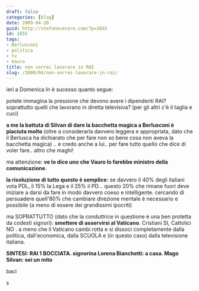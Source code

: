 ```yaml
---
draft: false
categories: [blog]
date: 2009-04-20
guid: http://stefanocecere.com/?p=1655
id: 1655
tags:
- Berlusconi
- politica
- tv
- Vauro
title: non vorrei lavorare in RAI
slug: /2009/04/non-vorrei-lavorare-in-rai/
---
```


ieri a Domenica In è sucesso quanto segue:

potete immagina la pressione che devono avere i dipendenti RAI? soprattutto quelli che lavorano in diretta televisiva? (per gli altri c'è il taglia e cuci)

**a me la battuta di Silvan di dare la bacchetta magica a Berlusconi è piaciuta molto** (oltre a considerarla davvero leggera e appropriata, dato che il Berlusca ha dichiarato che per fare non so bene cosa non aveva la bacchetta magica) .. e credo anche a lui.. per fare tutto quello che dice di voler fare.. altro che maghi!

ma attenzione: **ve lo dice uno che Vauro lo farebbe ministro della comunicazione**.

**la risoluzione di tutto questo è semplice:** se davvero il 40% degli italiani vota PDL, il 15% la Lega e il 25% il PD… questo 20% che rimane fuori deve iniziare a darsi da fare in modo davvero coeso e intelligente. cercando di persuadere quell'80% che cambiare direzione mentale è necessario e possibile (a meno di essere dei grandissimi ipocriti)
  
ma SOPRATTUTTO (dato che la conduttrice in questione è una ben protetta da codesti signori): **smettere di asservirsi al Vaticano**. Cristiani SI, Cattolici NO . a meno che il Vaticano cambi rotta e si dissoci completamente dalla politica, dall'economica, dalla SCUOLA e (in questo caso) dalla televisione italiana.

**SINTESI: RAI 1 BOCCIATA. signorina Lorena Bianchetti: a casa. Mago Silvan: sei un mito**

baci
  
s